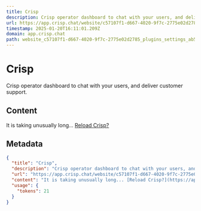 ```yaml
---
title: Crisp
description: Crisp operator dashboard to chat with your users, and deliver customer support.
url: https://app.crisp.chat/website/c57107f1-d667-4020-9f7c-2775e02d2785/plugins/settings/ab53aafd-9e76-4f39-8a2d-cc1d92cf8984/
timestamp: 2025-01-20T16:11:01.209Z
domain: app.crisp.chat
path: website_c57107f1-d667-4020-9f7c-2775e02d2785_plugins_settings_ab53aafd-9e76-4f39-8a2d-cc1d92cf8984
---
```


# Crisp


Crisp operator dashboard to chat with your users, and deliver customer support.


## Content

It is taking unusually long... [Reload Crisp?](https://app.crisp.chat/#)

## Metadata

```json
{
  "title": "Crisp",
  "description": "Crisp operator dashboard to chat with your users, and deliver customer support.",
  "url": "https://app.crisp.chat/website/c57107f1-d667-4020-9f7c-2775e02d2785/plugins/settings/ab53aafd-9e76-4f39-8a2d-cc1d92cf8984/",
  "content": "It is taking unusually long... [Reload Crisp?](https://app.crisp.chat/#)",
  "usage": {
    "tokens": 21
  }
}
```
